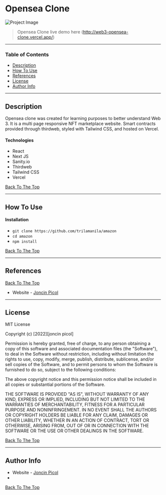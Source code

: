 # Opensea Clone

![Project Image](web3-opensea-clone/public/demo.png)

> Opensea Clone live demo here (http://web3-opensea-clone.vercel.app/)

---

### Table of Contents

- [Description](#description)
- [How To Use](#how-to-use)
- [References](#references)
- [License](#license)
- [Author Info](#author-info)

---

## Description

Opensea clone was created for learning purposes to better understand Web 3. It is a multi page responsive NFT marketplace website. Smart contracts provided through thirdweb, styled with Tailwind CSS, and hosted on Vercel.

#### Technologies

- React
- Next JS
- Sanity.io 
- Thirdweb
- Tailwind CSS
- Vercel

[Back To The Top](#web3-opensea-clone)

---

## How To Use

#### Installation

- `git clone https://github.com/trilamanila/amazon`
- `cd amazon`
- `npm install`


[Back To The Top](#web3-opensea-clone)

---

## References

[Back To The Top](#web3-opensea-clone)

- Website - [Joncin Picol](https://joncinpicol.com)
---

## License

MIT License

Copyright (c) [2022][joncin picol]

Permission is hereby granted, free of charge, to any person obtaining a copy
of this software and associated documentation files (the "Software"), to deal
in the Software without restriction, including without limitation the rights
to use, copy, modify, merge, publish, distribute, sublicense, and/or sell
copies of the Software, and to permit persons to whom the Software is
furnished to do so, subject to the following conditions:

The above copyright notice and this permission notice shall be included in all
copies or substantial portions of the Software.

THE SOFTWARE IS PROVIDED "AS IS", WITHOUT WARRANTY OF ANY KIND, EXPRESS OR
IMPLIED, INCLUDING BUT NOT LIMITED TO THE WARRANTIES OF MERCHANTABILITY,
FITNESS FOR A PARTICULAR PURPOSE AND NONINFRINGEMENT. IN NO EVENT SHALL THE
AUTHORS OR COPYRIGHT HOLDERS BE LIABLE FOR ANY CLAIM, DAMAGES OR OTHER
LIABILITY, WHETHER IN AN ACTION OF CONTRACT, TORT OR OTHERWISE, ARISING FROM,
OUT OF OR IN CONNECTION WITH THE SOFTWARE OR THE USE OR OTHER DEALINGS IN THE
SOFTWARE.

[Back To The Top](#web3-opensea-clone)

---

## Author Info

- Website - [Joncin Picol](https://joncinpicol.com)
- 
[Back To The Top](#web3-opensea-clone)
